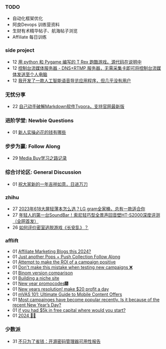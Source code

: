 ### TODO
-  自动化框架优化
-  阿良Devops 训练营资料
-  生财有术精华帖子、航海帖子浏览
-  Affiliate 每日训练

### side project
<!-- sideproject:START -->
-  12 [用 python 和 Pygame 编写的 T Rex 跑酷游戏。源代码在说明中](https://www.youtube.com/watch?v=pZySIXSelCA)
-  12 [控制台流媒体服务器 - DNS+RTMP 服务器，无需采集卡即可将控制台流媒体发送至个人电脑](https://github.com/Aioros/console-streaming-server)
-  12 [我开发了一款人工智能语音导览应用程序，但几乎没有用户](https://www.reddit.com/r/SideProject/comments/18gpp0e/ive_built_an_ai_audio_tour_app_but_have_almost_no/)<!-- sideproject:END -->


### 无忧分享
<!-- ruyo:START -->
-  22 [自己动手破解Markdown软件Typora，支持官网最新版](https://51.ruyo.net/18583.html)<!-- ruyo:END -->

### 进阶学堂: Newbie Questions
<!-- advertcn1:START -->
-  01 [新人实操必花的钱有哪些](https://www.advertcn.com/thread-113515-1-1.html)<!-- advertcn1:END -->

### 步步为赢: Follow Along
<!-- advertcn2:START -->
-  29 [Media Buy学习之路记录](https://www.advertcn.com/thread-113493-1-1.html)<!-- advertcn2:END -->

### 综合讨论区: General Discussion
<!-- advertcn3:START -->
-  01 [祝大家新的一年吉祥如意，日进万刀](https://www.advertcn.com/thread-113517-1-1.html)<!-- advertcn3:END -->


### zhihu
<!-- zhihu:START -->
-  27 [2023年618大屏轻薄本怎么选？LG gram全家桶，总有一款适合你](http://zhuanlan.zhihu.com/p/632641888?utm_campaign=rss&utm_medium=rss&utm_source=rss&utm_content=title)
-  27 [年轻人的第一台SoundBar！索尼轻巧型全景声回音壁HT-S2000深度评测（全网首发）](http://zhuanlan.zhihu.com/p/630990296?utm_campaign=rss&utm_medium=rss&utm_source=rss&utm_content=title)
-  26 [如何评价密室逃脱游戏《长安乱》？](http://www.zhihu.com/question/563950552/answer/3045961312?utm_campaign=rss&utm_medium=rss&utm_source=rss&utm_content=title)<!-- zhihu:END -->

### afflift
<!-- afflift:START -->
-  01 [Affiliate Marketing Blogs this 2024?](https://afflift.com/f/threads/affiliate-marketing-blogs-this-2024.12393/)
-  01 [Just another Pops + Push Collection Follow Along](https://afflift.com/f/threads/just-another-pops-push-collection-follow-along.12183/)
-  01 [Attempt to make the ROI of a campaign positive](https://afflift.com/f/threads/attempt-to-make-the-roi-of-a-campaign-positive.11803/)
-  01 [Don&#39;t make this mistake when testing new campaigns ❌](https://afflift.com/f/threads/dont-make-this-mistake-when-testing-new-campaigns-%E2%9D%8C.8560/)
-  01 [Binom version comparison](https://afflift.com/f/threads/binom-version-comparison.11806/)
-  01 [Building a niche site](https://afflift.com/f/threads/building-a-niche-site.12289/)
-  01 [New year promocodes🎆](https://afflift.com/f/threads/new-year-promocodes%F0%9F%8E%86.12388/)
-  01 [New years resolution! make $20 profit a day](https://afflift.com/f/threads/new-years-resolution-make-20-profit-a-day.12392/)
-  01 [mVAS 101: Ultimate Guide to Mobile Content Offers](https://afflift.com/f/threads/mvas-101-ultimate-guide-to-mobile-content-offers.11905/)
-  01 [Most campainges have become popular recently. Is it because of the recent New Year’s Day?](https://afflift.com/f/threads/most-campainges-have-become-popular-recently-is-it-because-of-the-recent-new-year%E2%80%99s-day.12374/)
-  01 [if you had $5k in free capital where would you start?](https://afflift.com/f/threads/if-you-had-5k-in-free-capital-where-would-you-start.12370/)
-  01 [2024 🎉🎁](https://afflift.com/f/threads/2024-%F0%9F%8E%89%F0%9F%8E%81.12391/)<!-- afflift:END -->

### 少数派
<!-- sspai:START -->
-  31 [不只为了省钱：开源密码管理器可用性报告](https://sspai.com/prime/story/opensource-password-managers-compared)<!-- sspai:END -->

